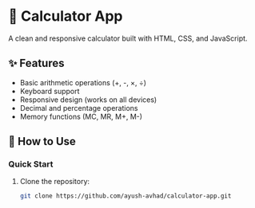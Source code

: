 # 🧮 Calculator App

A clean and responsive calculator built with HTML, CSS, and JavaScript.

## ✨ Features
- Basic arithmetic operations (+, -, ×, ÷)
- Keyboard support
- Responsive design (works on all devices)
- Decimal and percentage operations
- Memory functions (MC, MR, M+, M-)

## 🚀 How to Use
### Quick Start
1. Clone the repository:
   ```bash
   git clone https://github.com/ayush-avhad/calculator-app.git
